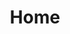 ---
title: Home
layout: home.html
spotlight_item_body: >-
  Dreamcatchers Empowerment Network’s Celebrates its 3rd Annual Client Success
  Recognitionadults with limitations and disabilities.
about_dreamcatchers_body: >-
  The Dreamcatchers Empowerment Network is a non-profit a 501(c)(3) that
  collaborates with local businesses and government agencies to provide a
  complete support program that includes assessments, job preparation, job
  placement and job coaching to youth and adults with limitations and
  disabilities.
spotlight_item_title: 'Latest:'
spotlight_item_link: /outcomes
published: true
slider_title: We empower people to live and succeed in their community.
slider_button_text: How & Why
slider_button_link: /about
about_dreamcatchers_link_text: Support Us
about_dreamcatchers_link: /donate
meta_description: >-
  The Dreamcatchers Empowerment Network is a non-profit a 501(c)(3) that
  collaborates with local businesses and government agencies to provide a
  complete support program that includes assessments, job preparation, job
  placement and job coaching to youth and adults with limitations and
  disabilities.
meta_title: The Dreamcatchers Empowerment Network
---